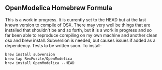 ## OpenModelica Homebrew Formula

This is a work in progress. It is currently set to the HEAD but at the last known version to compile of OSX.
There may very well be things that are installed that shouldn't be and so forth, but it is a work in progress and so far been able to reproduce compiling on my own machine and another clean osx and brew install.
Subversion is needed, but causes issues if added as a dependency.
Tests to be written soon.
To install:
```
brew install subversion
brew tap RexFuzzle/OpenModelica
brew install OpenModelica --HEAD
```
